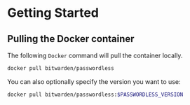 # Getting Started

## Pulling the Docker container

The following `Docker` command will pull the container locally.

```bash
docker pull bitwarden/passwordless
```

You can also optionally specify the version you want to use:

```bash
docker pull bitwarden/passwordless:$PASSWORDLESS_VERSION
```
